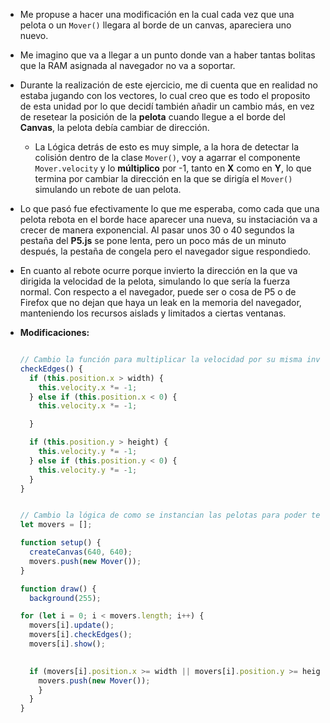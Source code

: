 - Me propuse a hacer una modificación en la cual cada vez que una pelota o un ```Mover()``` llegara al borde de un canvas, apareciera uno nuevo.
 
- Me imagino que va a llegar a un punto donde van a haber tantas bolitas que la RAM asignada al navegador no va a soportar.

- Durante la realización de este ejercicio, me di cuenta que en realidad no estaba jugando con los vectores, lo cual creo que es todo el proposito de esta unidad por lo que decidí también añadir un cambio más, en vez de resetear la posición de la **pelota** cuando llegue a el borde del **Canvas**, la pelota debía cambiar de dirección.
  - La Lógica detrás de esto es muy simple, a la hora de detectar la colisión dentro de la clase ```Mover()```, voy a agarrar el componente ```Mover.velocity``` y lo **múltiplico** por -1, tanto en **X** como en **Y**, lo que termina por cambiar la dirección en la que se dirigía el ```Mover()``` simulando un rebote de uan pelota.

- Lo que pasó fue efectivamente lo que me esperaba, como cada que una pelota rebota en el borde hace aparecer una nueva, su instaciación va a crecer de manera exponencial. Al pasar unos 30 o 40 segundos la pestaña del **P5.js** se pone lenta, pero un poco más de un minuto después, la pestaña de congela pero el navegador sigue respondiedo.

- En cuanto al rebote ocurre porque invierto la dirección en la que va dirigida la velocidad de la pelota, simulando lo que sería la fuerza normal. Con respecto a el navegador, puede ser o cosa de P5 o de Firefox que no dejan que haya un leak en la memoria del navegador, manteniendo los recursos aislads y limitados a ciertas ventanas.

- **Modificaciones:**

  ```js

  // Cambio la función para multiplicar la velocidad por su misma inversa, lo que simula el rebote
  checkEdges() {
    if (this.position.x > width) {
      this.velocity.x *= -1;
    } else if (this.position.x < 0) {
      this.velocity.x *= -1;

    }

    if (this.position.y > height) {
      this.velocity.y *= -1;
    } else if (this.position.y < 0) {
      this.velocity.y *= -1;
    }
  }

  ```

  ```js

  // Cambio la lógica de como se instancian las pelotas para poder tener un arreglo con ellas almacenadas.
  let movers = [];

  function setup() {
    createCanvas(640, 640);
    movers.push(new Mover());
  }

  function draw() {
    background(255);

  for (let i = 0; i < movers.length; i++) {
    movers[i].update();
    movers[i].checkEdges();
    movers[i].show();

   
    if (movers[i].position.x >= width || movers[i].position.y >= height ||   movers[i].position.x <= 0 || movers[i].position.y <= 0) {
      movers.push(new Mover()); 
      }
    }
  }

  
  ```
